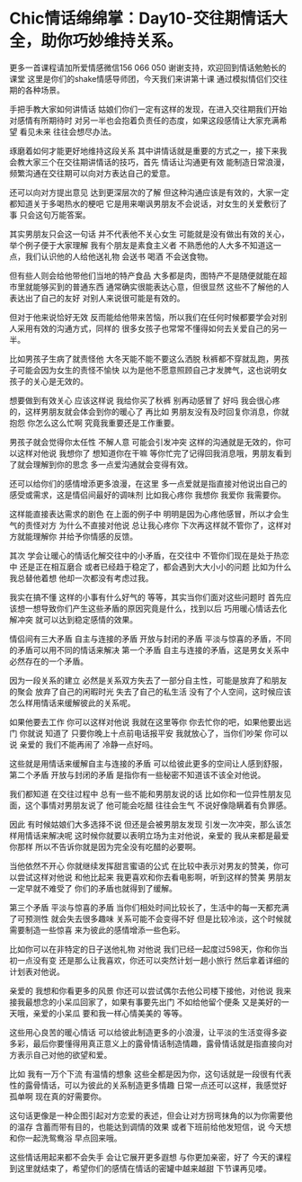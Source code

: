 # Chic情话绵绵掌：Day10-交往期情话大全，助你巧妙维持关系。

更多一首课程请加所爱情感微信156 066 050 谢谢支持，欢迎回到情话勉勉长的课堂 这里是你们的shake情感导师团，今天我们来讲第十课 通过模拟情侣们交往期的各种场景。

手把手教大家如何讲情话 姑娘们你们一定有这样的发现，在进入交往期我们开始对感情有所期待时 对另一半也会抱着负责任的态度，如果这段感情让大家充满希望 看见未来 往往会想尽办法。

琢磨着如何才能更好地维持这段关系 其中讲情话就是重要的方式之一，接下来我会教大家三个在交往期讲情话的技巧，首先 情话让沟通更有效 能制造日常浪漫，频繁沟通在交往期可以向对方表达自己的爱意。

还可以向对方提出意见 达到更深层次的了解 但这种沟通应该是有效的，大家一定都知道关于多喝热水的梗吧 它是用来嘲讽男朋友不会说话，对女生的关爱敷衍了事 只会这句万能答案。

其实男朋友只会这一句话 并不代表他不关心女生 可能就是没有做出有效的关心，举个例子便于大家理解 我有个朋友是素食主义者 不熟悉他的人大多不知道这一点，我们认识他的人给他送礼物 会送书 喝酒 不会送食物。

但有些人则会给他带他们当地的特产食品 大多都是肉，图特产不是随便就能在超市里就能够买到的普通东西 通常确实很能表达心意，但很显然 这些不了解他的人表达出了自己的友好 对别人来说很可能是有效的。

但对于他来说恰好无效 反而能给他带来苦恼，所以我们在任何时候都要学会对别人采用有效的沟通方式，同样的 很多女孩子也常常不懂得如何去关爱自己的另一半。

比如男孩子生病了就责怪他 大冬天能不能不要这么洒脱 秋裤都不穿就乱跑，男孩子可能会因为女生的责怪不愉快 以为是他不愿意照顾自己才发脾气，这也说明女孩子的关心是无效的。

想要做到有效关心 应该这样说 我给你买了秋裤 别再动感冒了 好吗 我会很心疼的，这样男朋友就会体会到你的暖心了 再比如 男朋友没有及时回复你消息，你就抱怨 你怎么这么忙啊 究竟我重要还是工作重要。

男孩子就会觉得你太任性 不解人意 可能会引发冲突 这样的沟通就是无效的，你可以这样对他说 我想你了 想知道你在干嘛 等你忙完了记得回我消息哦，男朋友看到了就会理解到你的思念 多一点爱沟通就会变得有效。

还可以给你们的感情增添更多浪漫，在这里 多一点爱就是指直接对他说出自己的感受或需求，这是情侣间最好的调味剂 比如我心疼你 我想你 我爱你 我需要你。

这样能直接表达需求的剧色 在上面的例子中 明明是因为心疼他感冒，所以才会生气的责怪对方 为什么不直接对他说 总让我心疼你 下次再这样就不管你了，这样对方就能理解你 并给予你情感的反馈。

其次 学会让暖心的情话化解交往中的小矛盾，在交往中 不管你们现在是处于热恋中 还是正在相互磨合 或者已经趋于稳定了，都会遇到大大小小的问题 比如为什么我总替他着想 他却一次都没有考虑过我。

我实在搞不懂 这样的小事有什么好气的 等等，其实当你们面对这些问题时 首先应该想一想导致你们产生这些矛盾的原因究竟是什么，找到以后 巧用暖心情话去化解冲突 就可以达到稳定感情的效果。

情侣间有三大矛盾 自主与连接的矛盾 开放与封闭的矛盾 平淡与惊喜的矛盾，不同的矛盾可以用不同的情话来解决 第一个矛盾 自主与连接的矛盾，这是男女关系中必然存在的一个矛盾。

因为一段关系的建立 必然是关系双方失去了一部分自主性，可能是放弃了和朋友的聚会 放弃了自己的闲暇时光 失去了自己的私生活 没有了个人空间，这时候应该怎么样用情话来缓解彼此的关系呢。

如果他要去工作 你可以这样对他说 我就在这里等你 你去忙你的吧，如果他要出远门 你就说 知道了 只要你晚上十点前电话报平安 我就放心了，当你们吵架 你可以说 亲爱的 我们不能再闹了 冷静一点好吗。

这些就是用情话来缓解自主与连接的矛盾 可以给彼此更多的空间让人感到舒服，第二个矛盾 开放与封闭的矛盾 是指你有一些秘密不知道该不该全对他说。

我们都知道 在交往过程中 总有一些不能和男朋友说的话 比如你和一位异性朋友见面，这个事情对男朋友说了 他可能会吃醋 往往会生气 不说好像隐瞒着有负罪感。

因此 有时候姑娘们大多选择不说 但还是会被男朋友发现 引发一次冲突，那么该怎样用情话来解决呢 这时候你就要以表明立场为主对他说，亲爱的 我从来都是最爱你那样 所以不告诉你就是因为完全没有吃醋的必要啊。

当他依然不开心 你就继续发挥甜言蜜语的公式 在比较中表示对男友的赞美，你可以尝试这样对他说 和他比起来 我更喜欢和你去看电影啊，听到这样的赞美 男朋友一定早就不难受了 你们的矛盾也就得到了缓解。

第三个矛盾 平淡与惊喜的矛盾 当你们相处时间比较长了，生活中的每一天都充满了可预测性 就会失去很多趣味 关系可能不会变得不好 但是比较冷淡，这个时候就需要制造一些惊喜 来为彼此的感情增添一些色彩。

比如你可以在非特定的日子送他礼物 对他说 我们已经一起度过598天，你和你当初一点没有变 还是那么让我喜欢，你还可以突然计划一趟小旅行 然后拿着详细的计划表对他说。

亲爱的 我想和你看更多的风景 你还可以尝试偶尔去他公司楼下接他，对他说 我来接我最想念的小呆瓜回家了，如果有事要先出门 不如给他留个便条 又是美好的一天哦，亲爱的小呆瓜 要和我一样心情美美的 等等。

这些用心良苦的暖心情话 可以给彼此制造更多的小浪漫，让平淡的生活变得多姿多彩，最后你要懂得用真正意义上的露骨情话制造情趣，露骨情话就是指直接向对方表示自己对他的欲望和爱。

比如 我有一万个下流 有温情的想象 这些全都是因为你，这句话就是一段很有代表性的露骨情话，可以为彼此的关系制造更多情趣 日常一点还可以这样，我感觉好孤单啊 现在真的好需要你。

这句话更像是一种企图引起对方恋爱的表述，但会让对方拐弯抹角的以为你需要他的温存 含蓄而带有目的，也能达到调情的效果 或者下班前给他发短信，说 今天想和你一起洗鸳鸯浴 早点回来哦。

这些情话用起来都不会失手 会让它展开更多遐想 与你更加亲密，好了 今天的课程到这里就结束了，希望你们的感情在情话的密罐中越来越甜 下节课再见喽。